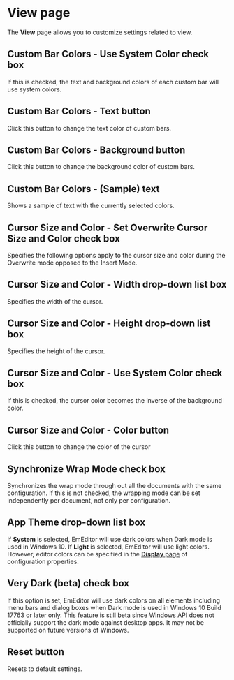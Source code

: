 # View page

The **View** page allows you to customize settings related to view.

## Custom Bar Colors - Use System Color check box

If this is checked, the text and background colors of each custom bar will use system colors.

## Custom Bar Colors - Text button

Click this button to change the text color of custom bars.

## Custom Bar Colors - Background button

Click this button to change the background color of custom bars.

## Custom Bar Colors - (Sample) text

Shows a sample of text with the currently selected colors.

## Cursor Size and Color - Set Overwrite Cursor Size and Color check box

Specifies the following options apply to the cursor size and color during the Overwrite mode opposed to the Insert Mode.

## Cursor Size and Color - Width drop-down list box

Specifies the width of the cursor.

## Cursor Size and Color - Height drop-down list box

Specifies the height of the cursor.

## Cursor Size and Color - Use System Color check box

If this is checked, the cursor color becomes the inverse of the background color.

## Cursor Size and Color - Color button

Click this button to change the color of the cursor

## Synchronize Wrap Mode check box

Synchronizes the wrap mode through out all the documents with the same configuration. If this is not checked, the wrapping mode can be set independently per document, not only per configuration.

## App Theme drop-down list box

If **System** is selected, EmEditor will use dark colors when Dark mode is used in Windows 10. If **Light** is selected, EmEditor will use light colors. However, editor colors can be specified in the [**Display** page](../../properties/display/index) of configuration properties.

## Very Dark (beta) check box

If this option is set, EmEditor will use dark colors on all elements including menu bars and dialog boxes when Dark mode is used in Windows 10 Build 17763 or later only. This feature is still beta since Windows API does not officially support the dark mode against desktop apps. It may not be supported on future versions of Windows.

## Reset button

Resets to default settings.


